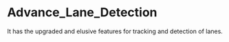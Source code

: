 # Advance_Lane_Detection
It has the upgraded and elusive features for tracking and detection of lanes.